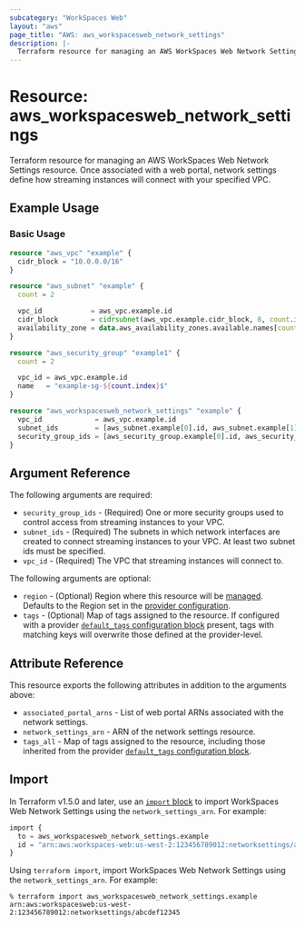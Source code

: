 ```yaml
---
subcategory: "WorkSpaces Web"
layout: "aws"
page_title: "AWS: aws_workspacesweb_network_settings"
description: |-
  Terraform resource for managing an AWS WorkSpaces Web Network Settings.
---
```


# Resource: aws_workspacesweb_network_settings

Terraform resource for managing an AWS WorkSpaces Web Network Settings resource. Once associated with a web portal, network settings define how streaming instances will connect with your specified VPC.

## Example Usage

### Basic Usage

```terraform
resource "aws_vpc" "example" {
  cidr_block = "10.0.0.0/16"
}

resource "aws_subnet" "example" {
  count = 2

  vpc_id            = aws_vpc.example.id
  cidr_block        = cidrsubnet(aws_vpc.example.cidr_block, 8, count.index)
  availability_zone = data.aws_availability_zones.available.names[count.index]
}

resource "aws_security_group" "example1" {
  count = 2

  vpc_id = aws_vpc.example.id
  name   = "example-sg-${count.index}$"
}

resource "aws_workspacesweb_network_settings" "example" {
  vpc_id             = aws_vpc.example.id
  subnet_ids         = [aws_subnet.example[0].id, aws_subnet.example[1].id]
  security_group_ids = [aws_security_group.example[0].id, aws_security_group.example[1].id]
}
```

## Argument Reference

The following arguments are required:

* `security_group_ids` - (Required) One or more security groups used to control access from streaming instances to your VPC.
* `subnet_ids` - (Required) The subnets in which network interfaces are created to connect streaming instances to your VPC. At least two subnet ids must be specified.
* `vpc_id` - (Required) The VPC that streaming instances will connect to.

The following arguments are optional:

* `region` - (Optional) Region where this resource will be [managed](https://docs.aws.amazon.com/general/latest/gr/rande.html#regional-endpoints). Defaults to the Region set in the [provider configuration](https://registry.terraform.io/providers/hashicorp/aws/latest/docs#aws-configuration-reference).
* `tags` - (Optional) Map of tags assigned to the resource. If configured with a provider [`default_tags` configuration block](/docs/providers/aws/index.html#default_tags-configuration-block) present, tags with matching keys will overwrite those defined at the provider-level.

## Attribute Reference

This resource exports the following attributes in addition to the arguments above:

* `associated_portal_arns` - List of web portal ARNs associated with the network settings.
* `network_settings_arn` - ARN of the network settings resource.
* `tags_all` - Map of tags assigned to the resource, including those inherited from the provider [`default_tags` configuration block](/docs/providers/aws/index.html#default_tags-configuration-block).

## Import

In Terraform v1.5.0 and later, use an [`import` block](https://developer.hashicorp.com/terraform/language/import) to import WorkSpaces Web Network Settings using the `network_settings_arn`. For example:

```terraform
import {
  to = aws_workspacesweb_network_settings.example
  id = "arn:aws:workspaces-web:us-west-2:123456789012:networksettings/abcdef12345"
}
```

Using `terraform import`, import WorkSpaces Web Network Settings using the `network_settings_arn`. For example:

```console
% terraform import aws_workspacesweb_network_settings.example arn:aws:workspacesweb:us-west-2:123456789012:networksettings/abcdef12345
```
